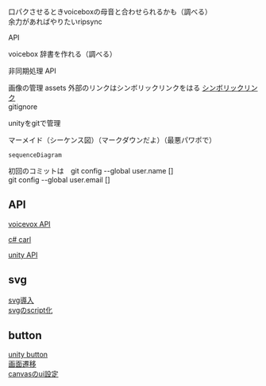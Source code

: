 口パクさせるときvoiceboxの母音と合わせられるかも（調べる）  
余力があればやりたいripsync

API

voicebox 辞書を作れる（調べる）

非同期処理 API

画像の管理 assets
外部のリンクはシンボリックリンクをはる
[シンボリックリンク](https://zenn.dev/kunosu/articles/f2a459431c3a4dfc48cb)  
gitignore

unityをgitで管理

マーメイド（シーケンス図）（マークダウンだよ）（最悪パワポで）
```mermaid
sequenceDiagram

```

初回のコミットは　git config --global user.name []  
                 git config --global user.email []

## API
[voicevox API](https://qiita.com/Haruyama_Dev/items/5b8ac0260cdfeff47121#:~:text=%E6%89%8B%E9%A0%86%20%E3%80%90%EF%BC%91%E3%80%91VOICEVOX%E3%81%AE%E8%B5%B7%E5%8B%95%20%E3%80%90%EF%BC%92%E3%80%91VoiceVox%E3%81%AEREST-API%E3%82%AF%E3%83%A9%E3%82%A4%E3%82%A2%E3%83%B3%E3%83%88%E4%BD%9C%E6%88%90,%E3%80%90%EF%BC%94%E3%80%91Unity%E3%81%AB%E7%A9%BA%E3%81%AEGameObject%E3%82%92%E7%94%A8%E6%84%8F%20%E3%80%90%EF%BC%95%E3%80%91%E3%82%B3%E3%83%B3%E3%83%9D%E3%83%BC%E3%83%8D%E3%83%B3%E3%83%88%E3%82%92%E8%BF%BD%E5%8A%A0%20%E3%80%90%EF%BC%96%E3%80%91%E5%AE%9F%E8%A1%8C%EF%BC%81)  

[c# carl](https://qiita.com/santarou6/items/8f860138494ba6d0950e)

[unity API](https://qiita.com/pchan52/items/feca16ea98289ec31c65#:~:text=Project%E3%83%93,%E9%81%B8%E6%8A%9E%E3%81%97%E3%81%A6%E4%B8%8B%E3%81%95%E3%81%84%E3%80%82)

## svg
[svg導入](https://tech.griphone.co.jp/2022/12/06/unity-png-svg/)  
[svgのscript化](https://note.com/strp_nunoura/n/n58379e21b300)

## button
[unity button](https://xr-hub.com/archives/4300)  
[画面遷移](https://dianxnao.com/%e3%83%9c%e3%82%bf%e3%83%b3%e3%82%af%e3%83%aa%e3%83%83%e3%82%af%e3%81%a7%e3%82%b7%e3%83%bc%e3%83%b3%e9%96%93%e3%82%92%e9%81%b7%e7%a7%bb%ef%bc%88%e7%a7%bb%e5%8b%95%ef%bc%89%e3%81%99%e3%82%8b/#toc1)  
[canvasのui設定](https://qiita.com/tak001/items/ddc2078c1bb74f2048f5)